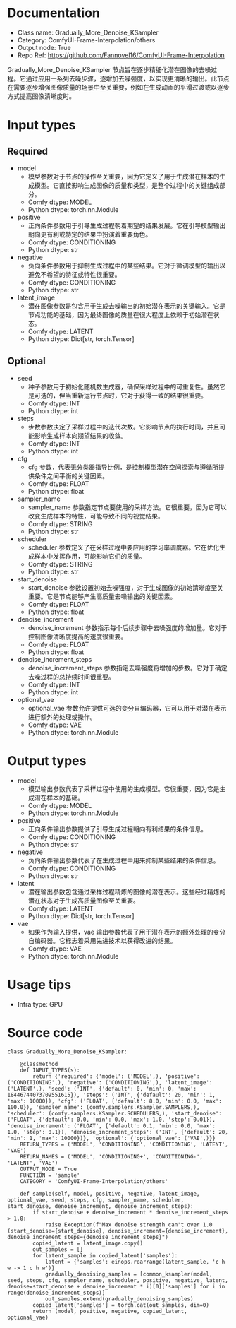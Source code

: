 # Documentation
- Class name: Gradually_More_Denoise_KSampler
- Category: ComfyUI-Frame-Interpolation/others
- Output node: True
- Repo Ref: https://github.com/Fannovel16/ComfyUI-Frame-Interpolation

Gradually_More_Denoise_KSampler 节点旨在逐步精细化潜在图像的去噪过程。它通过应用一系列去噪步骤，逐增加去噪强度，以实现更清晰的输出。此节点在需要逐步增强图像质量的场景中至关重要，例如在生成动画的平滑过渡或以逐步方式提高图像清晰度时。

# Input types
## Required
- model
    - 模型参数对于节点的操作至关重要，因为它定义了用于生成潜在样本的生成模型。它直接影响生成图像的质量和类型，是整个过程中的关键组成部分。
    - Comfy dtype: MODEL
    - Python dtype: torch.nn.Module
- positive
    - 正向条件参数用于引导生成过程朝着期望的结果发展。它在引导模型输出朝向更有利或特定的结果中扮演着重要角色。
    - Comfy dtype: CONDITIONING
    - Python dtype: str
- negative
    - 负向条件参数用于抑制生成过程中的某些结果。它对于微调模型的输出以避免不希望的特征或特性很重要。
    - Comfy dtype: CONDITIONING
    - Python dtype: str
- latent_image
    - 潜在图像参数是包含用于生成去噪输出的初始潜在表示的关键输入。它是节点功能的基础，因为最终图像的质量在很大程度上依赖于初始潜在状态。
    - Comfy dtype: LATENT
    - Python dtype: Dict[str, torch.Tensor]
## Optional
- seed
    - 种子参数用于初始化随机数生成器，确保采样过程中的可重复性。虽然它是可选的，但当重新运行节点时，它对于获得一致的结果很重要。
    - Comfy dtype: INT
    - Python dtype: int
- steps
    - 步数参数决定了采样过程中的迭代次数。它影响节点的执行时间，并且可能影响生成样本向期望结果的收敛。
    - Comfy dtype: INT
    - Python dtype: int
- cfg
    - cfg 参数，代表无分类器指导比例，是控制模型潜在空间探索与遵循所提供条件之间平衡的关键因素。
    - Comfy dtype: FLOAT
    - Python dtype: float
- sampler_name
    - sampler_name 参数指定节点要使用的采样方法。它很重要，因为它可以改变生成样本的特性，可能导致不同的视觉结果。
    - Comfy dtype: STRING
    - Python dtype: str
- scheduler
    - scheduler 参数定义了在采样过程中要应用的学习率调度器。它在优化生成样本中发挥作用，可能影响它们的质量。
    - Comfy dtype: STRING
    - Python dtype: str
- start_denoise
    - start_denoise 参数设置初始去噪强度，对于生成图像的初始清晰度至关重要。它是节点能够产生高质量去噪输出的关键因素。
    - Comfy dtype: FLOAT
    - Python dtype: float
- denoise_increment
    - denoise_increment 参数指示每个后续步骤中去噪强度的增加量。它对于控制图像清晰度提高的速度很重要。
    - Comfy dtype: FLOAT
    - Python dtype: float
- denoise_increment_steps
    - denoise_increment_steps 参数指定去噪强度将增加的步数。它对于确定去噪过程的总持续时间很重要。
    - Comfy dtype: INT
    - Python dtype: int
- optional_vae
    - optional_vae 参数允许提供可选的变分自编码器，它可以用于对潜在表示进行额外的处理或操作。
    - Comfy dtype: VAE
    - Python dtype: torch.nn.Module

# Output types
- model
    - 模型输出参数代表了采样过程中使用的生成模型。它很重要，因为它是生成潜在样本的基础。
    - Comfy dtype: MODEL
    - Python dtype: torch.nn.Module
- positive
    - 正向条件输出参数提供了引导生成过程朝向有利结果的条件信息。
    - Comfy dtype: CONDITIONING
    - Python dtype: str
- negative
    - 负向条件输出参数代表了在生成过程中用来抑制某些结果的条件信息。
    - Comfy dtype: CONDITIONING
    - Python dtype: str
- latent
    - 潜在输出参数包含通过采样过程精炼的图像的潜在表示。这些经过精炼的潜在状态对于生成高质量图像至关重要。
    - Comfy dtype: LATENT
    - Python dtype: Dict[str, torch.Tensor]
- vae
    - 如果作为输入提供，vae 输出参数代表了用于潜在表示的额外处理的变分自编码器。它标志着采用先进技术以获得改进的结果。
    - Comfy dtype: VAE
    - Python dtype: torch.nn.Module

# Usage tips
- Infra type: GPU

# Source code
```
class Gradually_More_Denoise_KSampler:

    @classmethod
    def INPUT_TYPES(s):
        return {'required': {'model': ('MODEL',), 'positive': ('CONDITIONING',), 'negative': ('CONDITIONING',), 'latent_image': ('LATENT',), 'seed': ('INT', {'default': 0, 'min': 0, 'max': 18446744073709551615}), 'steps': ('INT', {'default': 20, 'min': 1, 'max': 10000}), 'cfg': ('FLOAT', {'default': 8.0, 'min': 0.0, 'max': 100.0}), 'sampler_name': (comfy.samplers.KSampler.SAMPLERS,), 'scheduler': (comfy.samplers.KSampler.SCHEDULERS,), 'start_denoise': ('FLOAT', {'default': 0.0, 'min': 0.0, 'max': 1.0, 'step': 0.01}), 'denoise_increment': ('FLOAT', {'default': 0.1, 'min': 0.0, 'max': 1.0, 'step': 0.1}), 'denoise_increment_steps': ('INT', {'default': 20, 'min': 1, 'max': 10000})}, 'optional': {'optional_vae': ('VAE',)}}
    RETURN_TYPES = ('MODEL', 'CONDITIONING', 'CONDITIONING', 'LATENT', 'VAE')
    RETURN_NAMES = ('MODEL', 'CONDITIONING+', 'CONDITIONING-', 'LATENT', 'VAE')
    OUTPUT_NODE = True
    FUNCTION = 'sample'
    CATEGORY = 'ComfyUI-Frame-Interpolation/others'

    def sample(self, model, positive, negative, latent_image, optional_vae, seed, steps, cfg, sampler_name, scheduler, start_denoise, denoise_increment, denoise_increment_steps):
        if start_denoise + denoise_increment * denoise_increment_steps > 1.0:
            raise Exception(f"Max denoise strength can't over 1.0 (start_denoise={start_denoise}, denoise_increment={denoise_increment}, denoise_increment_steps={denoise_increment_steps}")
        copied_latent = latent_image.copy()
        out_samples = []
        for latent_sample in copied_latent['samples']:
            latent = {'samples': einops.rearrange(latent_sample, 'c h w -> 1 c h w')}
            gradually_denoising_samples = [common_ksampler(model, seed, steps, cfg, sampler_name, scheduler, positive, negative, latent, denoise=start_denoise + denoise_increment * i)[0]['samples'] for i in range(denoise_increment_steps)]
            out_samples.extend(gradually_denoising_samples)
        copied_latent['samples'] = torch.cat(out_samples, dim=0)
        return (model, positive, negative, copied_latent, optional_vae)
```